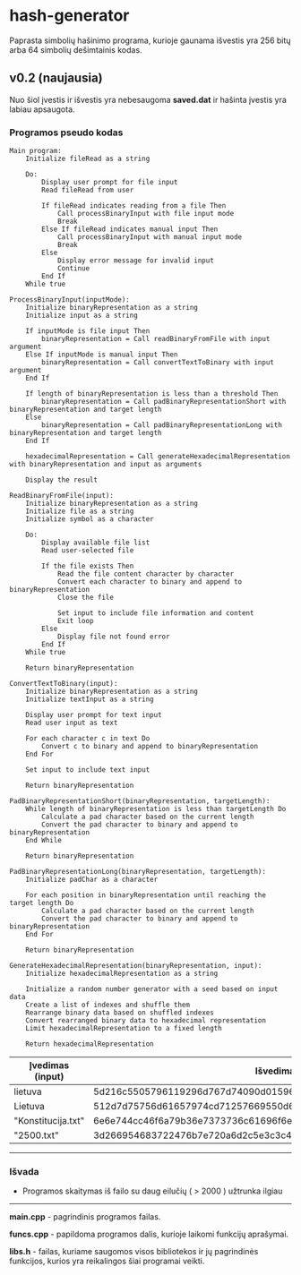 # hash-generator

Paprasta simbolių hašinimo programa, kurioje gaunama išvestis yra 256 bitų arba 64 simbolių dešimtainis kodas.

## v0.2 (naujausia)
Nuo šiol įvestis ir išvestis yra nebesaugoma **saved.dat** ir hašinta įvestis yra labiau apsaugota.

### Programos pseudo kodas

```
Main program:
    Initialize fileRead as a string

    Do:
        Display user prompt for file input
        Read fileRead from user

        If fileRead indicates reading from a file Then
            Call processBinaryInput with file input mode
            Break
        Else If fileRead indicates manual input Then
            Call processBinaryInput with manual input mode
            Break
        Else
            Display error message for invalid input
            Continue
        End If
    While true

ProcessBinaryInput(inputMode):
    Initialize binaryRepresentation as a string
    Initialize input as a string

    If inputMode is file input Then
        binaryRepresentation = Call readBinaryFromFile with input argument
    Else If inputMode is manual input Then
        binaryRepresentation = Call convertTextToBinary with input argument
    End If

    If length of binaryRepresentation is less than a threshold Then
        binaryRepresentation = Call padBinaryRepresentationShort with binaryRepresentation and target length
    Else
        binaryRepresentation = Call padBinaryRepresentationLong with binaryRepresentation and target length
    End If

    hexadecimalRepresentation = Call generateHexadecimalRepresentation with binaryRepresentation and input as arguments

    Display the result

ReadBinaryFromFile(input):
    Initialize binaryRepresentation as a string
    Initialize file as a string
    Initialize symbol as a character

    Do:
        Display available file list
        Read user-selected file

        If the file exists Then
            Read the file content character by character
            Convert each character to binary and append to binaryRepresentation
            Close the file

            Set input to include file information and content
            Exit loop
        Else
            Display file not found error
        End If
    While true

    Return binaryRepresentation

ConvertTextToBinary(input):
    Initialize binaryRepresentation as a string
    Initialize textInput as a string

    Display user prompt for text input
    Read user input as text

    For each character c in text Do
        Convert c to binary and append to binaryRepresentation
    End For

    Set input to include text input

    Return binaryRepresentation

PadBinaryRepresentationShort(binaryRepresentation, targetLength):
    While length of binaryRepresentation is less than targetLength Do
        Calculate a pad character based on the current length
        Convert the pad character to binary and append to binaryRepresentation
    End While

    Return binaryRepresentation

PadBinaryRepresentationLong(binaryRepresentation, targetLength):
    Initialize padChar as a character

    For each position in binaryRepresentation until reaching the target length Do
        Calculate a pad character based on the current length
        Convert the pad character to binary and append to binaryRepresentation
    End For

    Return binaryRepresentation

GenerateHexadecimalRepresentation(binaryRepresentation, input):
    Initialize hexadecimalRepresentation as a string

    Initialize a random number generator with a seed based on input data
    Create a list of indexes and shuffle them
    Rearrange binary data based on shuffled indexes
    Convert rearranged binary data to hexadecimal representation
    Limit hexadecimalRepresentation to a fixed length

    Return hexadecimalRepresentation
```

|  Įvedimas (input)    |  Išvedimas                                                         |  Laikas (s)  |
|----------------------|--------------------------------------------------------------------|--------------|
|  lietuva             |  5d216c5505796119296d767d74090d015965cd6171256975651d752d15511169  |  0s          |
|  Lietuva             |  512d7d75756d61657974cd71257669550d65155d11056929591d194c09016121  |  0s          |
|  "Konstitucija.txt"  |  6e6e744cc46f6a79b36e7373736c61696f6e756969626b6b6f6f5673692c7269  |  0.000024s   |
|  "2500.txt"          |  3d266954683722476b7e720a6d2c5e3c3c47622577626b3d4e6c384f37454367  |  0.001031s   |

---

### Išvada
- Programos skaitymas iš failo su daug eilučių ( > 2000 ) užtrunka ilgiau

---

**main.cpp** - pagrindinis programos failas.

**funcs.cpp** - papildoma programos dalis, kurioje laikomi funkcijų aprašymai.

**libs.h** - failas, kuriame saugomos visos bibliotekos ir jų pagrindinės funkcijos, kurios yra reikalingos šiai programai veikti.